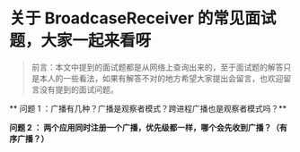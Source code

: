 # 关于 BroadcaseReceiver 的常见面试题，大家一起来看呀

> 前言：本文中提到的面试题都是从网络上查询出来的，至于面试题的解答只是本人的一些看法，如果有解答不对的地方希望大家提出会留言，也欢迎留言没有提到的面试问题。

** 问题 1 ：广播有几种？广播是观察者模式？跨进程广播也是观察者模式吗？**


**问题 2 ： 两个应用同时注册一个广播，优先级都一样，哪个会先收到广播？（有序广播？）**
